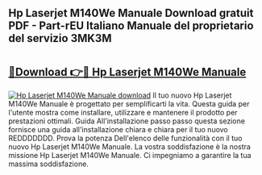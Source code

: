 ## Hp Laserjet M140We Manuale Download gratuit PDF - Part-rEU Italiano Manuale del proprietario del servizio 3MK3M

# <h2><a href="http://dfajxn.blite.top/?on=Hp+Laserjet+M140We+Manuale">🔗Download 👉🔴 Hp Laserjet M140We Manuale</a></h2>

[![Hp Laserjet M140We Manuale download](https://i.imgur.com/lujVjoI.png)](http://dfajxn.blite.top/?on=Hp+Laserjet+M140We+Manuale)
Il tuo nuovo Hp Laserjet M140We Manuale è progettato per semplificarti la vita. Questa guida per l'utente mostra come installare, utilizzare e mantenere il prodotto per prestazioni ottimali. Guida All'installazione passo passo questa sezione fornisce una guida all'installazione chiara e chiara per il tuo nuovo REDDDDDDD. Prova la potenza Dell'elenco delle funzionalità con il tuo nuovo Hp Laserjet M140We Manuale. La vostra soddisfazione è la nostra missione Hp Laserjet M140We Manuale. Ci impegniamo a garantire la tua massima soddisfazione.

